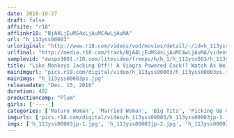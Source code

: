 ```yaml
---
date: 2018-10-27
draft: false
affsite: "r18"
afflinkr18: "NjA4LjEuMS4xLjAuMC4wLjAuMA"
url: "h_113yss00003"
urloriginal: "http://www.r18.com/videos/vod/movies/detail/-/id=h_113yss00003"
urlfinal: "http://media.r18.com/track/NjA4LjEuMS4xLjAuMC4wLjAuMA/videos/vod/movies/detail/-/id=h_113yss00003"
samplevid: "awspv3001.r18.com/litevideo/freepv/h/h_1/h_113yss003/h_113yss003_dmb_w.mp4"
title: "Like Monkeys Jacking Off!! A Viagra Powered Cock!? Watch As We Pump Mature Woman Babes Into Orgasmic Panting Ecstasy! We Went Picking Up Girls In Akabane And Nezu, And We Live For Uguisudani And Ikebukuro Telephone Sex Clubs Real And Raw Mature Woman Babes 8 Ladies/Over 6 Hours"
mainimgurl: "pics.r18.com/digital/video/h_113yss00003/h_113yss00003ps.jpg"
mainimgs: "h_113yss00003ps.jpg"
releasedate: "Dec. 15, 2016"
duration: 402
productioncomp: "Plum"
girls: ['----']
categories: ['Mature Woman', 'Married Woman', 'Big Tits', 'Picking Up Girls', 'Compilation', 'Over 4 Hours', 'Hi-Def']
imgurls: ['pics.r18.com/digital/video/h_113yss00003/h_113yss00003jp-1.jpg', 'pics.r18.com/digital/video/h_113yss00003/h_113yss00003jp-2.jpg', 'pics.r18.com/digital/video/h_113yss00003/h_113yss00003jp-3.jpg', 'pics.r18.com/digital/video/h_113yss00003/h_113yss00003jp-4.jpg', 'pics.r18.com/digital/video/h_113yss00003/h_113yss00003jp-5.jpg', 'pics.r18.com/digital/video/h_113yss00003/h_113yss00003jp-6.jpg', 'pics.r18.com/digital/video/h_113yss00003/h_113yss00003jp-7.jpg', 'pics.r18.com/digital/video/h_113yss00003/h_113yss00003jp-8.jpg', 'pics.r18.com/digital/video/h_113yss00003/h_113yss00003jp-9.jpg', 'pics.r18.com/digital/video/h_113yss00003/h_113yss00003jp-10.jpg', 'pics.r18.com/digital/video/h_113yss00003/h_113yss00003jp-11.jpg', 'pics.r18.com/digital/video/h_113yss00003/h_113yss00003jp-12.jpg', 'pics.r18.com/digital/video/h_113yss00003/h_113yss00003jp-13.jpg', 'pics.r18.com/digital/video/h_113yss00003/h_113yss00003jp-14.jpg', 'pics.r18.com/digital/video/h_113yss00003/h_113yss00003jp-15.jpg', 'pics.r18.com/digital/video/h_113yss00003/h_113yss00003jp-16.jpg', 'pics.r18.com/digital/video/h_113yss00003/h_113yss00003jp-17.jpg', 'pics.r18.com/digital/video/h_113yss00003/h_113yss00003jp-18.jpg', 'pics.r18.com/digital/video/h_113yss00003/h_113yss00003jp-19.jpg', 'pics.r18.com/digital/video/h_113yss00003/h_113yss00003jp-20.jpg']
imgs: ['h_113yss00003jp-1.jpg', 'h_113yss00003jp-2.jpg', 'h_113yss00003jp-3.jpg', 'h_113yss00003jp-4.jpg', 'h_113yss00003jp-5.jpg', 'h_113yss00003jp-6.jpg', 'h_113yss00003jp-7.jpg', 'h_113yss00003jp-8.jpg', 'h_113yss00003jp-9.jpg', 'h_113yss00003jp-10.jpg', 'h_113yss00003jp-11.jpg', 'h_113yss00003jp-12.jpg', 'h_113yss00003jp-13.jpg', 'h_113yss00003jp-14.jpg', 'h_113yss00003jp-15.jpg', 'h_113yss00003jp-16.jpg', 'h_113yss00003jp-17.jpg', 'h_113yss00003jp-18.jpg', 'h_113yss00003jp-19.jpg', 'h_113yss00003jp-20.jpg']
---
```

